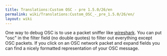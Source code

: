 ```yaml
---
title: Translations:Custom OSC - pre 1.5.0/26/en
permalink: wiki/Translations:Custom_OSC_-_pre_1.5.0/26/en/
layout: wiki
---
```


One way to debug OSC is to use a packet sniffer like
[wireshark](https://www.wireshark.org/). You can put "osc" in the filter
field (no double quotes) to filter out everything except OSC packets. If
you click on an OSC network packet and expand fields you can find a
nicely formatted representation of your OSC message.
